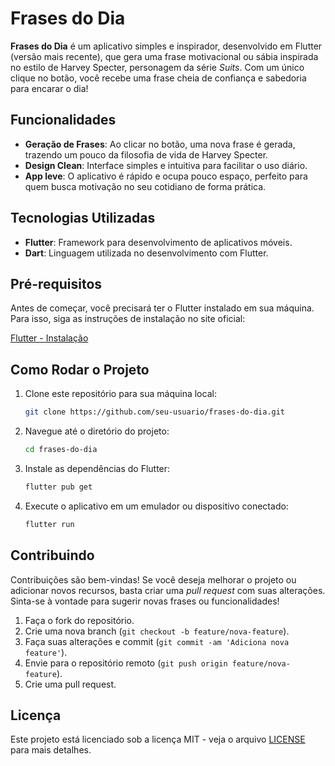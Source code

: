 # Frases do Dia 

**Frases do Dia** é um aplicativo simples e inspirador, desenvolvido em Flutter (versão mais recente), que gera uma frase motivacional ou sábia inspirada no estilo de Harvey Specter, personagem da série *Suits*. Com um único clique no botão, você recebe uma frase cheia de confiança e sabedoria para encarar o dia!

## Funcionalidades

- **Geração de Frases**: Ao clicar no botão, uma nova frase é gerada, trazendo um pouco da filosofia de vida de Harvey Specter.
- **Design Clean**: Interface simples e intuitiva para facilitar o uso diário.
- **App leve**: O aplicativo é rápido e ocupa pouco espaço, perfeito para quem busca motivação no seu cotidiano de forma prática.

## Tecnologias Utilizadas

- **Flutter**: Framework para desenvolvimento de aplicativos móveis.
- **Dart**: Linguagem utilizada no desenvolvimento com Flutter.

## Pré-requisitos

Antes de começar, você precisará ter o Flutter instalado em sua máquina. Para isso, siga as instruções de instalação no site oficial:

[Flutter - Instalação](https://flutter.dev/docs/get-started/install)

## Como Rodar o Projeto

1. Clone este repositório para sua máquina local:

    ```bash
    git clone https://github.com/seu-usuario/frases-do-dia.git
    ```

2. Navegue até o diretório do projeto:

    ```bash
    cd frases-do-dia
    ```

3. Instale as dependências do Flutter:

    ```bash
    flutter pub get
    ```

4. Execute o aplicativo em um emulador ou dispositivo conectado:

    ```bash
    flutter run
    ```

## Contribuindo

Contribuições são bem-vindas! Se você deseja melhorar o projeto ou adicionar novos recursos, basta criar uma *pull request* com suas alterações. Sinta-se à vontade para sugerir novas frases ou funcionalidades!

1. Faça o fork do repositório.
2. Crie uma nova branch (`git checkout -b feature/nova-feature`).
3. Faça suas alterações e commit (`git commit -am 'Adiciona nova feature'`).
4. Envie para o repositório remoto (`git push origin feature/nova-feature`).
5. Crie uma pull request.

## Licença

Este projeto está licenciado sob a licença MIT - veja o arquivo [LICENSE](LICENSE) para mais detalhes.
